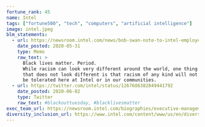 ```yaml
---
fortune_rank: 45
name: Intel
tags: ["fortune500", "tech", "computers", "artificial intelligence"]
image: intel.jpeg
blm_statements:
  - url: https://newsroom.intel.com/news/bob-swan-note-to-intel-employees/
    date_posted: 2020-05-31
    type: Memo
    raw_text: >
      Black lives matter. Period.
      While racism can look very different around the world, one thing
      that does not look different is that racism of any kind will not
      be tolerated here at Intel or in our communities.
  - url: https://twitter.com/intel/status/1267686382849441792
    date_posted: 2020-06-02
    type: Twitter
    raw_text: #blackouttuesday, #blacklivesmatter
exec_team_url: https://newsroom.intel.com/biographies/executive-management/
diversity_inclusion_url: https://www.intel.com/content/www/us/en/diversity/diversity-at-intel.html
---
```

